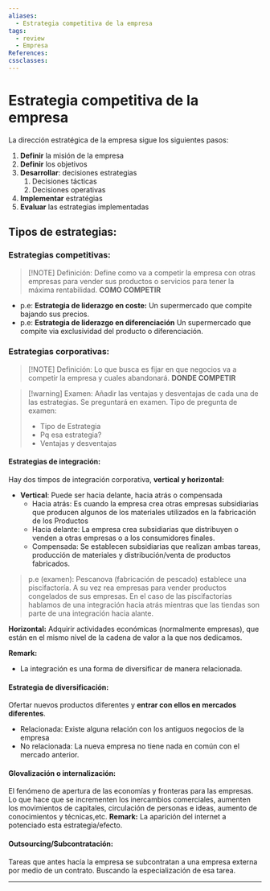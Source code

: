 ```yaml
---
aliases:
  - Estrategia competitiva de la empresa
tags:
  - review
  - Empresa
References: 
cssclasses:
---
```

# Estrategia competitiva de la empresa
La dirección estratégica de la empresa sigue los siguientes pasos: 
1. **Definir** la misión de la empresa
2. **Definir** los objetivos
3. **Desarrollar**: decisiones estrategias
	1. Decisiones tácticas
	2. Decisiones operativas
4. **Implementar** estratégias
5. **Evaluar** las estrategias implementadas
## Tipos de estrategias: 
### Estrategias competitivas:

> [!NOTE] Definición: 
> Define como va a competir la empresa con otras empresas para vender sus productos o servicios para tener la máxima rentabilidad. **COMO COMPETIR**

+ p.e: **Estrategia de liderazgo en coste:** Un supermercado que compite bajando sus precios.
+ p.e: **Estrategia de liderazgo en diferenciación** Un supermercado que compite via exclusividad del producto o diferenciación.
### Estrategias corporativas: 

> [!NOTE] Definición: 
> Lo que busca es fijar en que negocios va a competir la empresa y cuales abandonará. **DONDE COMPETIR**


> [!warning] Examen:
> Añadir las ventajas y desventajas de cada una de las estrategias. Se preguntará en examen. 
> Tipo de pregunta de examen:
> + Tipo de Estrategia
> + Pq esa estrategia?
> + Ventajas y desventajas

#### Estrategias de integración:
Hay dos timpos de integración corporativa, **vertical y horizontal:** 

+ **Vertical**: Puede ser hacia delante, hacia atrás o compensada
	+ Hacia atrás: Es cuando la empresa crea otras empresas subsidiarias que producen algunos de los materiales utilizados en la fabricación de los Productos
	+ Hacia delante: La empresa crea subsidiarias que distribuyen o venden a otras empresas o a los consumidores finales. 
	+ Compensada: Se establecen subsidiarias que realizan ambas tareas, producción de materiales y distribución/venta de productos fabricados. 

> p.e (examen): Pescanova (fabricación de pescado) establece una piscifactoría. A su vez rea empresas para vender productos congelados de sus empresas. 
> 	En el caso de las piscifactorías hablamos de una integración hacia atrás mientras que las tiendas son parte de una integración hacia alante. 


**Horizontal:** Adquirir actividades económicas (normalmente empresas), que están en el mismo nivel de la cadena de valor a la que nos dedicamos. 

**Remark:** 
+ La integración es una forma de diversificar de manera relacionada.
#### Estrategia de diversificación: 
Ofertar nuevos productos diferentes y **entrar con ellos en mercados diferentes**. 
+ Relacionada: Existe alguna relación con los antiguos negocios de la empresa
+ No relacionada: La nueva empresa no tiene nada en común con el mercado anterior. 

#### Glovalización o internalización: 
El fenómeno de apertura de las economías y fronteras para las empresas. Lo que hace que se incrementen los inercambios comerciales, aumenten los movimientos de capitales, circulación de personas e ideas, aumento de conocimientos y técnicas,etc.
**Remark:** La aparición del internet a potenciado esta estrategia/efecto. 

#### Outsourcing/Subcontratación: 
Tareas que antes hacía la empresa se subcontratan a una empresa externa por medio de un contrato. Buscando la especialización de esa tarea.


***